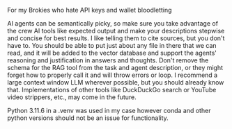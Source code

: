 For my Brokies who hate API keys and wallet bloodletting

AI agents can be semantically picky, so make sure you take advantage of the crew AI tools like expected output and make your descriptions stepwise and concise for best results. I like telling them to cite sources, but you don't have to. You should be able to put just about any file in there that we can read, and it will be added to the vector database and support the agents' reasoning and justification in answers and thoughts. Don't remove the schema for the RAG tool from the task and agent description, or they might forget how to properly call it and will throw errors or loop. I recommend a large context window LLM wherever possible, but you should already know that. Implementations of other tools like DuckDuckGo search or YouTube video strippers, etc., may come in the future.

Python 3.11.6 in a .venv was used in my case however conda and other python versions should not be an issue for functionality.
